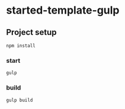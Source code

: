 # started-template-gulp
 
## Project setup
```
npm install
```

### start
```
gulp
```

### build
```
gulp build
```
